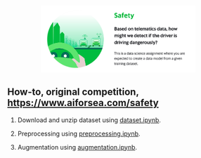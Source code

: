 <p align="center">
    <a href="#readme">
        <img alt="logo" width="70%" src="safety.png">
    </a>
</p>

## How-to, original competition, https://www.aiforsea.com/safety

1. Download and unzip dataset using [dataset.ipynb](dataset.ipynb).

2. Preprocessing using [preprocessing.ipynb](preprocessing.ipynb).

3. Augmentation using [augmentation.ipynb](augmentation.ipynb).
